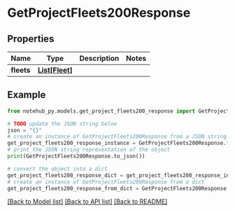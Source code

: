 # GetProjectFleets200Response


## Properties

Name | Type | Description | Notes
------------ | ------------- | ------------- | -------------
**fleets** | [**List[Fleet]**](Fleet.md) |  | 

## Example

```python
from notehub_py.models.get_project_fleets200_response import GetProjectFleets200Response

# TODO update the JSON string below
json = "{}"
# create an instance of GetProjectFleets200Response from a JSON string
get_project_fleets200_response_instance = GetProjectFleets200Response.from_json(json)
# print the JSON string representation of the object
print(GetProjectFleets200Response.to_json())

# convert the object into a dict
get_project_fleets200_response_dict = get_project_fleets200_response_instance.to_dict()
# create an instance of GetProjectFleets200Response from a dict
get_project_fleets200_response_from_dict = GetProjectFleets200Response.from_dict(get_project_fleets200_response_dict)
```
[[Back to Model list]](../README.md#documentation-for-models) [[Back to API list]](../README.md#documentation-for-api-endpoints) [[Back to README]](../README.md)



